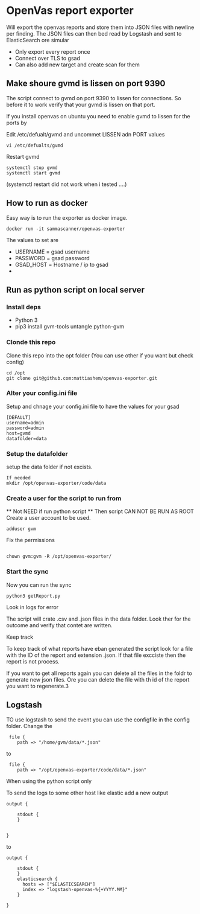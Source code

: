# OpenVas report exporter
Will export the openvas reports and store them into JSON files with newline per finding.
The JSON files can then bed read by Logstash and sent to ElasticSearch ore simular


- Only export every report once
- Connect over TLS to gsad 
- Can also add new target and create scan for them



## Make shoure gvmd is lissen on port 9390
The script connect to gvmd on port 9390 to lissen for connections.
So before it to work verify that your gvmd is lissen on that port.

If you install openvas on ubuntu you need to enable gvmd to lissen for the ports by


Edit /etc/defualt/gvmd and uncommet LISSEN adn PORT values


```
vi /etc/defualts/gvmd
```


Restart gvmd

```
systemctl stop gvmd
systemctl start gvmd
```

(systemctl restart did not work when i tested ....)


## How to run as docker

Easy way is to run the exporter as docker image. 

```
docker run -it sammascanner/openvas-exporter

```


The values to set are 

- USERNAME = gsad username
- PASSWORD = gsad password
- GSAD_HOST = Hostname / ip to gsad 
-


## Run as python script on local server

### Install deps

- Python 3
- pip3 install gvm-tools untangle python-gvm


### Clonde this repo

Clone this repo into the opt folder (You can use other if you want but check config)


```
cd /opt
git clone git@github.com:mattiashem/openvas-exporter.git
```

### Alter your config.ini file
Setup and chnage your config.ini file to have the values for your gsad

```
[DEFAULT]
username=admin
password=admin
host=gvmd
datafolder=data
```

### Setup the datafolder 

setup the data folder if not excists.


```
If needed
mkdir /opt/openvas-exporter/code/data
```

### Create a user for the script to run from 

** Not NEED if run python script **
Then script CAN NOT BE RUN AS ROOT
Create a user account to be used.


```
adduser gvm
```

Fix the permissions


```

chown gvm:gvm -R /opt/openvas-exporter/
```

### Start the sync

Now you can run the sync 


```
python3 getReport.py
```

Look in logs for error


The script will crate .csv and .json files in the data folder. Look ther for the outcome and verify that contet are written.


Keep track

To keep track of what reports have eban generated the script look for a file with the ID of the report and extension .json.
If that file excciste then the report is not process.

If you want to get all reports again you can delete all the files in the foldr to generate new json files.
Ore you can delete the file with th id of the report you want to regenerate.3


## Logstash
TO use logstash to send the event you can use the configfile in the config folder.
Change the 

```
 file {
    path => "/home/gvm/data/*.json"
```

to 

```
 file {
    path => "/opt/openvas-exporter/code/data/*.json"
```
When using the python script only


To send the logs to some other host like elastic add a new output

```
output {
 
    stdout {
    }

  
}
```

to 

```
output {

    stdout {
    }
    elasticsearch {
      hosts => ["$ELASTICSEARCH"]
      index => "logstash-openvas-%{+YYYY.MM}"
    }
  
}
```